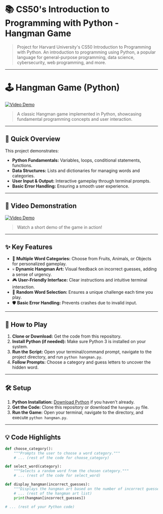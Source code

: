 # 📚 CS50's Introduction to Programming with Python - Hangman Game

> Project for Harvard University's CS50 Introduction to Programming with Python.
> An introduction to programming using Python, a popular language for general-purpose programming, data science, cybersecurity, web programming, and more.

---

# 🕹️ Hangman Game (Python)

[![Video Demo](https://img.shields.io/badge/Video%20Demo-Watch%20Now-blue)](https://www.dropbox.com/scl/fi/h00nadgm56ktzbzbtxrjp/Hangman.mp4?rlkey=mbh5qnnqsbxoxuernbh05alky&e=1&st=iduqac45&dl=0)

> A classic Hangman game implemented in Python, showcasing fundamental programming concepts and user interaction.

---

## 🎯 Quick Overview

This project demonstrates:

* **Python Fundamentals:** Variables, loops, conditional statements, functions.
* **Data Structures:** Lists and dictionaries for managing words and categories.
* **User Input & Output:** Interactive gameplay through terminal prompts.
* **Basic Error Handling:** Ensuring a smooth user experience.

---

## 🎥 Video Demonstration

[![Video Demo](https://i.ibb.co/Xy3v4f8/play-button.png)](https://www.dropbox.com/scl/fi/h00nadgm56ktzbzbtxrjp/Hangman.mp4?rlkey=mbh5qnnqsbxoxuernbh05alky&e=1&st=iduqac45&dl=0)

> Watch a short demo of the game in action!

---

## ✨ Key Features

* 🎨 **Multiple Word Categories:** Choose from Fruits, Animals, or Objects for personalized gameplay.
* 💀 **Dynamic Hangman Art:** Visual feedback on incorrect guesses, adding a sense of urgency.
* 🎮 **User-Friendly Interface:** Clear instructions and intuitive terminal interaction.
* 🎲 **Random Word Selection:** Ensures a unique challenge each time you play.
* 🛡️ **Basic Error Handling:** Prevents crashes due to invalid input.

---

## 🚀 How to Play

1.  **Clone or Download:** Get the code from this repository.
2.  **Install Python (if needed):** Make sure Python 3 is installed on your system.
3.  **Run the Script:** Open your terminal/command prompt, navigate to the project directory, and run `python hangman.py`.
4.  **Follow Prompts:** Choose a category and guess letters to uncover the hidden word.

---

## 🛠️ Setup

1.  **Python Installation:** [Download Python](https://www.python.org/downloads/) if you haven't already.
2.  **Get the Code:** Clone this repository or download the `hangman.py` file.
3.  **Run the Game:** Open your terminal, navigate to the directory, and execute `python hangman.py`.

---

## 💡 Code Highlights

```python
def choose_category():
    """Prompts the user to choose a word category."""
    # ... (rest of the code for choose_category)

def select_word(category):
    """Selects a random word from the chosen category."""
    # ... (rest of the code for select_word)

def display_hangman(incorrect_guesses):
    """Displays the hangman art based on the number of incorrect guesses."""
    # ... (rest of the hangman art list)
    print(hangman[incorrect_guesses])

# ... (rest of your Python code)
